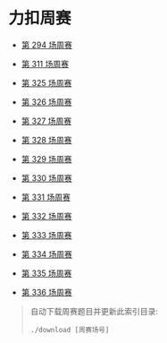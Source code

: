 # 力扣周赛

- [第 294 场周赛](294)

- [第 311 场周赛](311)

- [第 325 场周赛](325)

- [第 326 场周赛](326)

- [第 327 场周赛](327)

- [第 328 场周赛](328)

- [第 329 场周赛](329)

- [第 330 场周赛](330)

- [第 331 场周赛](331)

- [第 332 场周赛](332)

- [第 333 场周赛](333)

- [第 334 场周赛](334)

- [第 335 场周赛](335)

- [第 336 场周赛](336)

> 自动下载周赛题目并更新此索引目录:
> ```shell
> ./download [周赛场号]
> ```
